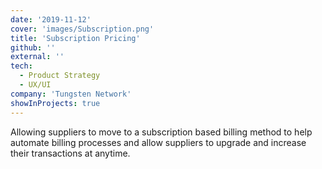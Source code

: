 ```yaml
---
date: '2019-11-12'
cover: 'images/Subscription.png'
title: 'Subscription Pricing'
github: ''
external: ''
tech:
  - Product Strategy
  - UX/UI
company: 'Tungsten Network'
showInProjects: true
---
```


Allowing suppliers to move to a subscription based billing method to help automate billing processes and allow suppliers to upgrade and increase their transactions at anytime.
